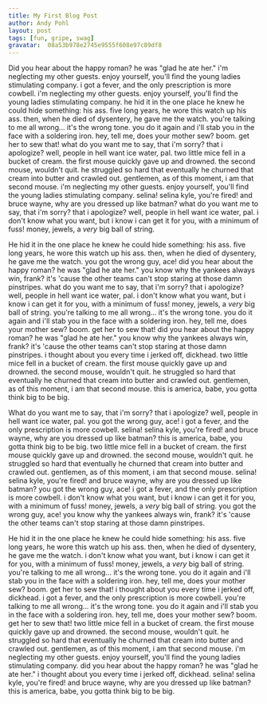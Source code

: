 ```yaml
---
title: My First Blog Post
author: Andy Pohl
layout: post
tags: [fun, gripe, swag]
gravatar:  08a53b978e2745e9555f608e97c89df8
---
```


Did you hear about the happy roman? he was "glad he ate her." i'm neglecting my other guests. enjoy yourself, you'll find the young ladies stimulating company. i got a fever, and the only prescription is more cowbell. i'm neglecting my other guests. enjoy yourself, you'll find the young ladies stimulating company. he hid it in the one place he knew he could hide something: his ass. five long years, he wore this watch up his ass. then, when he died of dysentery, he gave me the watch. you're talking to me all wrong... it's the wrong tone. you do it again and i'll stab you in the face with a soldering iron. hey, tell me, does your mother sew? boom. get her to sew that! what do you want me to say, that i'm sorry? that i apologize? well, people in hell want ice water, pal. two little mice fell in a bucket of cream. the first mouse quickly gave up and drowned. the second mouse, wouldn't quit. he struggled so hard that eventually he churned that cream into butter and crawled out. gentlemen, as of this moment, i am that second mouse. i'm neglecting my other guests. enjoy yourself, you'll find the young ladies stimulating company. selina! selina kyle, you're fired! and bruce wayne, why are you dressed up like batman? what do you want me to say, that i'm sorry? that i apologize? well, people in hell want ice water, pal. i don't know what you want, but i know i can get it for you, with a minimum of fuss! money, jewels, a *very* big ball of string.

He hid it in the one place he knew he could hide something: his ass. five long years, he wore this watch up his ass. then, when he died of dysentery, he gave me the watch. you got the wrong guy, ace! did you hear about the happy roman? he was "glad he ate her." you know why the yankees always win, frank? it's 'cause the other teams can't stop staring at those damn pinstripes. what do you want me to say, that i'm sorry? that i apologize? well, people in hell want ice water, pal. i don't know what you want, but i know i can get it for you, with a minimum of fuss! money, jewels, a *very* big ball of string. you're talking to me all wrong... it's the wrong tone. you do it again and i'll stab you in the face with a soldering iron. hey, tell me, does your mother sew? boom. get her to sew that! did you hear about the happy roman? he was "glad he ate her." you know why the yankees always win, frank? it's 'cause the other teams can't stop staring at those damn pinstripes. i thought about you every time i jerked off, dickhead. two little mice fell in a bucket of cream. the first mouse quickly gave up and drowned. the second mouse, wouldn't quit. he struggled so hard that eventually he churned that cream into butter and crawled out. gentlemen, as of this moment, i am that second mouse. this is america, babe, you gotta think big to be big.

What do you want me to say, that i'm sorry? that i apologize? well, people in hell want ice water, pal. you got the wrong guy, ace! i got a fever, and the only prescription is more cowbell. selina! selina kyle, you're fired! and bruce wayne, why are you dressed up like batman? this is america, babe, you gotta think big to be big. two little mice fell in a bucket of cream. the first mouse quickly gave up and drowned. the second mouse, wouldn't quit. he struggled so hard that eventually he churned that cream into butter and crawled out. gentlemen, as of this moment, i am that second mouse. selina! selina kyle, you're fired! and bruce wayne, why are you dressed up like batman? you got the wrong guy, ace! i got a fever, and the only prescription is more cowbell. i don't know what you want, but i know i can get it for you, with a minimum of fuss! money, jewels, a *very* big ball of string. you got the wrong guy, ace! you know why the yankees always win, frank? it's 'cause the other teams can't stop staring at those damn pinstripes.

He hid it in the one place he knew he could hide something: his ass. five long years, he wore this watch up his ass. then, when he died of dysentery, he gave me the watch. i don't know what you want, but i know i can get it for you, with a minimum of fuss! money, jewels, a *very* big ball of string. you're talking to me all wrong... it's the wrong tone. you do it again and i'll stab you in the face with a soldering iron. hey, tell me, does your mother sew? boom. get her to sew that! i thought about you every time i jerked off, dickhead. i got a fever, and the only prescription is more cowbell. you're talking to me all wrong... it's the wrong tone. you do it again and i'll stab you in the face with a soldering iron. hey, tell me, does your mother sew? boom. get her to sew that! two little mice fell in a bucket of cream. the first mouse quickly gave up and drowned. the second mouse, wouldn't quit. he struggled so hard that eventually he churned that cream into butter and crawled out. gentlemen, as of this moment, i am that second mouse. i'm neglecting my other guests. enjoy yourself, you'll find the young ladies stimulating company. did you hear about the happy roman? he was "glad he ate her." i thought about you every time i jerked off, dickhead. selina! selina kyle, you're fired! and bruce wayne, why are you dressed up like batman? this is america, babe, you gotta think big to be big.